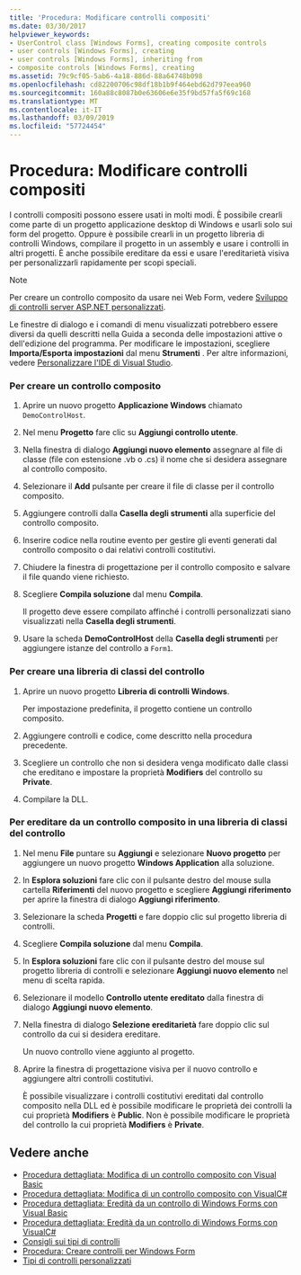 ```yaml
---
title: 'Procedura: Modificare controlli compositi'
ms.date: 03/30/2017
helpviewer_keywords:
- UserControl class [Windows Forms], creating composite controls
- user controls [Windows Forms], creating
- user controls [Windows Forms], inheriting from
- composite controls [Windows Forms], creating
ms.assetid: 79c9cf05-5ab6-4a18-886d-88a64748b098
ms.openlocfilehash: cd82200706c98df18b1b9f464ebd62d797eea960
ms.sourcegitcommit: 160a88c8087b0e63606e6e35f9bd57fa5f69c168
ms.translationtype: MT
ms.contentlocale: it-IT
ms.lasthandoff: 03/09/2019
ms.locfileid: "57724454"
---
```

# <a name="how-to-author-composite-controls"></a>Procedura: Modificare controlli compositi
I controlli compositi possono essere usati in molti modi. È possibile crearli come parte di un progetto applicazione desktop di Windows e usarli solo sui form del progetto. Oppure è possibile crearli in un progetto libreria di controlli Windows, compilare il progetto in un assembly e usare i controlli in altri progetti. È anche possibile ereditare da essi e usare l'ereditarietà visiva per personalizzarli rapidamente per scopi speciali.  
  
> [!NOTE]
>  Per creare un controllo composito da usare nei Web Form, vedere [Sviluppo di controlli server ASP.NET personalizzati](https://docs.microsoft.com/previous-versions/aspnet/zt27tfhy(v=vs.100)).  
>   
>  Le finestre di dialogo e i comandi di menu visualizzati potrebbero essere diversi da quelli descritti nella Guida a seconda delle impostazioni attive o dell'edizione del programma. Per modificare le impostazioni, scegliere **Importa/Esporta impostazioni** dal menu **Strumenti** . Per altre informazioni, vedere [Personalizzare l'IDE di Visual Studio](/visualstudio/ide/personalizing-the-visual-studio-ide).  
  
### <a name="to-author-a-composite-control"></a>Per creare un controllo composito  
  
1.  Aprire un nuovo progetto **Applicazione Windows** chiamato `DemoControlHost`.  
  
2.  Nel menu **Progetto** fare clic su **Aggiungi controllo utente**.  
  
3.  Nella finestra di dialogo **Aggiungi nuovo elemento** assegnare al file di classe (file con estensione .vb o .cs) il nome che si desidera assegnare al controllo composito.  
  
4.  Selezionare il **Add** pulsante per creare il file di classe per il controllo composito.  
  
5.  Aggiungere controlli dalla **Casella degli strumenti** alla superficie del controllo composito.  
  
6.  Inserire codice nella routine evento per gestire gli eventi generati dal controllo composito o dai relativi controlli costitutivi.  
  
7.  Chiudere la finestra di progettazione per il controllo composito e salvare il file quando viene richiesto.  
  
8.  Scegliere **Compila soluzione** dal menu **Compila**.  
  
     Il progetto deve essere compilato affinché i controlli personalizzati siano visualizzati nella **Casella degli strumenti**.  
  
9. Usare la scheda **DemoControlHost** della **Casella degli strumenti** per aggiungere istanze del controllo a `Form1`.  
  
### <a name="to-author-a-control-class-library"></a>Per creare una libreria di classi del controllo  
  
1.  Aprire un nuovo progetto **Libreria di controlli Windows**.  
  
     Per impostazione predefinita, il progetto contiene un controllo composito.  
  
2.  Aggiungere controlli e codice, come descritto nella procedura precedente.  
  
3.  Scegliere un controllo che non si desidera venga modificato dalle classi che ereditano e impostare la proprietà **Modifiers** del controllo su **Private**.  
  
4.  Compilare la DLL.  
  
### <a name="to-inherit-from-a-composite-control-in-a-control-class-library"></a>Per ereditare da un controllo composito in una libreria di classi del controllo  
  
1.  Nel menu **File** puntare su **Aggiungi** e selezionare **Nuovo progetto** per aggiungere un nuovo progetto **Windows Application** alla soluzione.  
  
2.  In **Esplora soluzioni** fare clic con il pulsante destro del mouse sulla cartella **Riferimenti** del nuovo progetto e scegliere **Aggiungi riferimento** per aprire la finestra di dialogo **Aggiungi riferimento**.  
  
3.  Selezionare la scheda **Progetti** e fare doppio clic sul progetto libreria di controlli.  
  
4.  Scegliere **Compila soluzione** dal menu **Compila**.  
  
5.  In **Esplora soluzioni** fare clic con il pulsante destro del mouse sul progetto libreria di controlli e selezionare **Aggiungi nuovo elemento** nel menu di scelta rapida.  
  
6.  Selezionare il modello **Controllo utente ereditato** dalla finestra di dialogo **Aggiungi nuovo elemento**.  
  
7.  Nella finestra di dialogo **Selezione ereditarietà** fare doppio clic sul controllo da cui si desidera ereditare.  
  
     Un nuovo controllo viene aggiunto al progetto.  
  
8.  Aprire la finestra di progettazione visiva per il nuovo controllo e aggiungere altri controlli costitutivi.  
  
     È possibile visualizzare i controlli costitutivi ereditati dal controllo composito nella DLL ed è possibile modificare le proprietà dei controlli la cui proprietà **Modifiers** è **Public**. Non è possibile modificare le proprietà del controllo la cui proprietà **Modifiers** è **Private**.  
  
## <a name="see-also"></a>Vedere anche
- [Procedura dettagliata: Modifica di un controllo composito con Visual Basic](walkthrough-authoring-a-composite-control-with-visual-basic.md)
- [Procedura dettagliata: Modifica di un controllo composito con VisualC#](walkthrough-authoring-a-composite-control-with-visual-csharp.md)
- [Procedura dettagliata: Eredità da un controllo di Windows Forms con Visual Basic](walkthrough-inheriting-from-a-windows-forms-control-with-visual-basic.md)
- [Procedura dettagliata: Eredità da un controllo di Windows Forms con VisualC#](walkthrough-inheriting-from-a-windows-forms-control-with-visual-csharp.md)
- [Consigli sui tipi di controlli](control-type-recommendations.md)
- [Procedura: Creare controlli per Windows Form](how-to-author-controls-for-windows-forms.md)
- [Tipi di controlli personalizzati](varieties-of-custom-controls.md)
